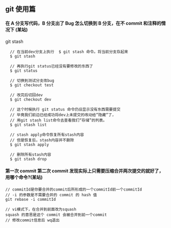 ## git 使用篇

#### 在 A 分支写代码，B 分支出了 Bug 怎么切换到 B 分支，在不 commit 和注释的情况下 (某站)

git stash

```
  // 在当前dev分支上执行  $ git stash 命令。将当前分支存起来
  $ git stash

  // 再执行git status已经没有要修改的东西了
  $ git status

  // 切换到测试分支改bug
  $ git checkout test

  // 改完后切回dev
  $ git checkout dev

  // 这个时候执行 git status 命令仍旧显示没有东西需要提交
  // 毕竟我们前边已经成功将dev上未提交的改动给“隐藏“了，
  // 用git stash list命令去查看我们“存储”的列表。
  $ git stash list

  // stash apply命令恢复所有stash内容
  // 但是恢复后，stash内容并不删除
  $ git stash apply

  // 删除所有stash内容
  $ git stash drop
```

#### 第一次 commit 第二次 commit 发现实际上只需要压缩合并两次提交的就好了，用哪个命令?(某站)

```
// commitId是你要合并的commit后所形成的一个commitId前一个commitId
// -i 的参数是不需要合并的 commit 的 hash 值
git rebase -i commitId

// vi模式下，在合并到前面改为squash
squash 的意思是这个 commit 会被合并到前一个commit
// 修改commit信息后 wq退出
```
